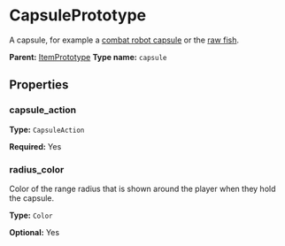 # CapsulePrototype

A capsule, for example a [combat robot capsule](https://wiki.factorio.com/Combat_robot_capsules) or the [raw fish](https://wiki.factorio.com/Raw_fish).

**Parent:** [ItemPrototype](ItemPrototype.md)
**Type name:** `capsule`

## Properties

### capsule_action

**Type:** `CapsuleAction`

**Required:** Yes

### radius_color

Color of the range radius that is shown around the player when they hold the capsule.

**Type:** `Color`

**Optional:** Yes

